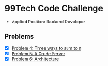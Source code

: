 # 99Tech Code Challenge

- Applied Position: Backend Developer

## Problems

- [x] [Problem 4: Three ways to sum to n](https://s5tech.notion.site/Problem-4-Three-ways-to-sum-to-n-c2b6eb21aa054b399951e2a6feda99aa)
- [x] [Problem 5: A Crude Server](https://s5tech.notion.site/Problem-5-A-Crude-Server-b2978984b3c64b7dae6451f1c215bef7)
- [x] [Problem 6: Architecture](https://s5tech.notion.site/Problem-6-Architecture-3c32e217fa1d4a6b9b6742faec43097f)
